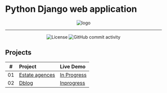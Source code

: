 # Python Django web application

<p align="center">
  <img src="https://i.imgur.com/IyTNu9Z.png" alt="logo" />
</p>

---

<div align="center">
  <img src="https://img.shields.io/badge/Licence-MIT-green" alt="License">
  <img alt="GitHub commit activity" src="https://img.shields.io/github/commit-activity/y/tienduy-nguyen/django-web">
</div>

## Projects

|   #   | Project                                                                                      | Live Demo       |
| :---: | :------------------------------------------------------------------------------------------- | :-------------- |
|  01   | [Estate agences](https://github.com/tienduy-nguyen/django-web/tree/master/real-estate-linux) | [In Progress]() |
|  02   | [Dblog](https://github.com/tienduy-nguyen/django-web/tree/master/medium_clone)               | [Inprogress]()  |
